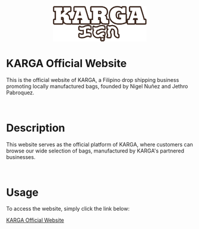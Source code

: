 <p align="center">
  <img src="logo/Logo_White_1_BORDER.png" width="50%" height="50%" alt="Logo">
</p>

# KARGA Official Website

This is the official website of KARGA, a Filipino drop shipping business promoting locally manufactured bags, founded by Nigel Nuñez and Jethro Pabroquez.

<br>

# Description

This website serves as the official platform of KARGA, where customers can browse our wide selection of bags, manufactured by KARGA's partnered businesses.

<br>

# Usage

To access the website, simply click the link below:

[KARGA Official Website](https://Jet-skii.github.io)
